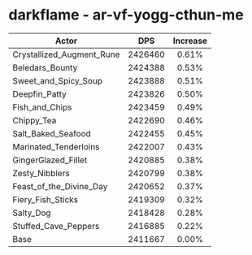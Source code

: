 # darkflame - ar-vf-yogg-cthun-me
| Actor | DPS | Increase |
|---|:---:|:---:|
|Crystallized_Augment_Rune|2426460|0.61%|
|Beledars_Bounty|2424388|0.53%|
|Sweet_and_Spicy_Soup|2423888|0.51%|
|Deepfin_Patty|2423826|0.50%|
|Fish_and_Chips|2423459|0.49%|
|Chippy_Tea|2422690|0.46%|
|Salt_Baked_Seafood|2422455|0.45%|
|Marinated_Tenderloins|2422007|0.43%|
|GingerGlazed_Fillet|2420885|0.38%|
|Zesty_Nibblers|2420799|0.38%|
|Feast_of_the_Divine_Day|2420652|0.37%|
|Fiery_Fish_Sticks|2419309|0.32%|
|Salty_Dog|2418428|0.28%|
|Stuffed_Cave_Peppers|2416885|0.22%|
|Base|2411667|0.00%|
